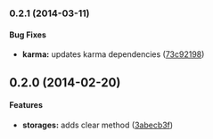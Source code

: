 <a name="0.2.1"></a>
### 0.2.1 (2014-03-11)


#### Bug Fixes

* **karma:** updates karma dependencies ([73c92198](https://github.com/sofa/sofa-storages/commit/73c92198bddd224fee3dc15175d8142fbac61747))


<a name="0.2.0"></a>
## 0.2.0 (2014-02-20)


#### Features

* **storages:** adds clear method ([3abecb3f](https://github.com/sofa/sofa-storages/commit/3abecb3f20f58e084a07a8b158ca1ddf8cc8b443))


